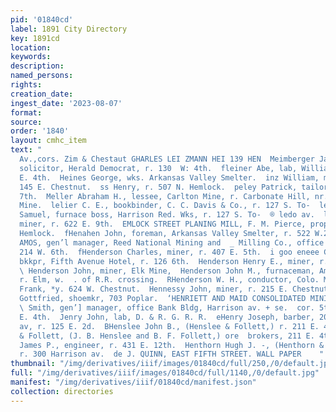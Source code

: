 ```yaml
---
pid: '01840cd'
label: 1891 City Directory
key: 1891cd
location: 
keywords: 
description: 
named_persons: 
rights: 
creation_date: 
ingest_date: '2023-08-07'
format: 
source: 
order: '1840'
layout: cmhc_item
text: "                                                                                       sr
  Av.,cors. Zim & Chestaut GHARLES LEI ZMANN HEI 139 HEN  Meimberger Jacob U., advt.
  solicitor, Herald Democrat, r. 130  W: 4th.  fleiner Abe, lab, William Irvine, 127
  E. 4th.  Heines George, wks. Arkansas Valley Smelter.  inz William, miner, bds.
  145 E. Chestnut.  ss Henry, r. 507 N. Hemlock.  peley Patrick, tailor, r. 201 E.
  7th.  Meller Abraham H., lessee, Carlton Mine, r. Carbonate Hill, nr.  _ Wolftone
  Mine.  lelier C. E., bookbinder, C. C. Davis & Co., r. 127 S. To-  ledo av.  Peller
  Samuel, furnace boss, Harrison Red. Wks, r. 127 S. To-  ® ledo av.  listen Andrew,
  miner, r. 622 E. 9th.  EMLOCK STREET PLANING MILL, F. M. Pierce, propr, 910  N.
  Hemlock.  fHenahen John, foreman, Arkansas Valley Smelter, r. 522 W.2d.  MENDERSON
  AMOS, gen’l manager, Reed National Mining and  _ Milling Co., office and residence
  214 W. 6th.  fHenderson Charles, miner, r. 407 E. 5th.  i goo eneee Charles A.,
  bkkpr, Fifth Avenue Hotel, r. 126 6th.  Henderson Henry E., miner, r. 117 E. 7th.
  \ Henderson John, miner, Elk Mine,  Henderson John M., furnaceman, American Smelter,
  r. Elm, w.  . of R.R. crossing.  RHenderson W. H., conductor, Colo. Mid. Ry.  ?Hendricks
  Frank, *y. 624 W. Chestnut.  Hennessy John, miner, r. 215 E. Chestnut.  ‘Hennin
  Gottfried, shoemkr, 703 Poplar.  ‘HENRIETT AND MAID CONSOLIDATED MINING CO., Eben
  \ Smith, gen’] manager, office Bank Bldg, Harrison av. + se.  cor. 5th, mines head
  E. 4th.  Jenry John, lab, D. & R. G. R. R.  eHenry Joseph, barber, 209 Harrison
  av, r. 125 E. 2d.  BHenslee John B., (Henslee & Follett,) r. 211 E. 4th.  Henslee
  & Follett, (J. B. Henslee and B. F. Follett,) ore  brokers, 211 E. 4th.  Hensley
  James P., engineer, r. 431 E. 12th.  Henthorn Hugh J. -, (Henthorn & Gallagher,)
  r. 300 Harrison av.  de J. QUINN, EAST FIFTH STREET. WALL PAPER    "
thumbnail: "/img/derivatives/iiif/images/01840cd/full/250,/0/default.jpg"
full: "/img/derivatives/iiif/images/01840cd/full/1140,/0/default.jpg"
manifest: "/img/derivatives/iiif/01840cd/manifest.json"
collection: directories
---
```

